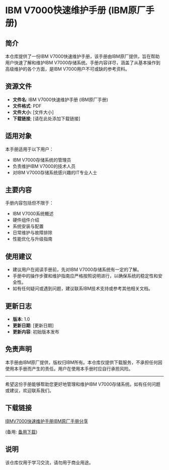 # IBM V7000快速维护手册 (IBM原厂手册)

## 简介
本仓库提供了一份IBM V7000快速维护手册，该手册由IBM原厂提供，旨在帮助用户快速了解和维护IBM V7000存储系统。手册内容详尽，涵盖了从基本操作到高级维护的各个方面，是IBM V7000用户不可或缺的参考资料。

## 资源文件
- **文件名**: IBM V7000快速维护手册 (IBM原厂手册)
- **文件格式**: PDF
- **文件大小**: [文件大小]
- **下载链接**; [请在此处添加下载链接]

## 适用对象
本手册适用于以下用户：
- IBM V7000存储系统的管理员
- 负责维护IBM V7000的技术人员
- 对IBM V7000存储系统感兴趣的IT专业人士

## 主要内容
手册内容包括但不限于：
- IBM V7000系统概述
- 硬件组件介绍
- 系统安装与配置
- 日常维护与故障排除
- 性能优化与升级指南

## 使用建议
- 建议用户在阅读手册前，先对IBM V7000存储系统有一定的了解。
- 手册中的操作步骤和维护指南应严格按照说明进行，以确保系统的稳定性和安全性。
- 如有任何疑问或遇到问题，建议联系IBM技术支持或参考其他相关文档。

## 更新日志
- **版本**: 1.0
- **更新日期**: [更新日期]
- **更新内容**: 初始版本发布

## 免责声明
本手册由IBM原厂提供，版权归IBM所有。本仓库仅提供下载服务，不承担任何因使用本手册而产生的责任。用户在使用本手册时应自行承担风险。

---

希望这份手册能够帮助您更好地管理和维护IBM V7000存储系统。如有任何问题或建议，欢迎联系我们。

## 下载链接
[IBMV7000快速维护手册IBM原厂手册分享](https://pan.quark.cn/s/b0adc8638a63) 

(备用: [备用下载](https://pan.baidu.com/s/1Qny1VGMWqyAa18uN0wQaig?pwd=1234))

## 说明

该仓库仅用于学习交流，请勿用于商业用途。
